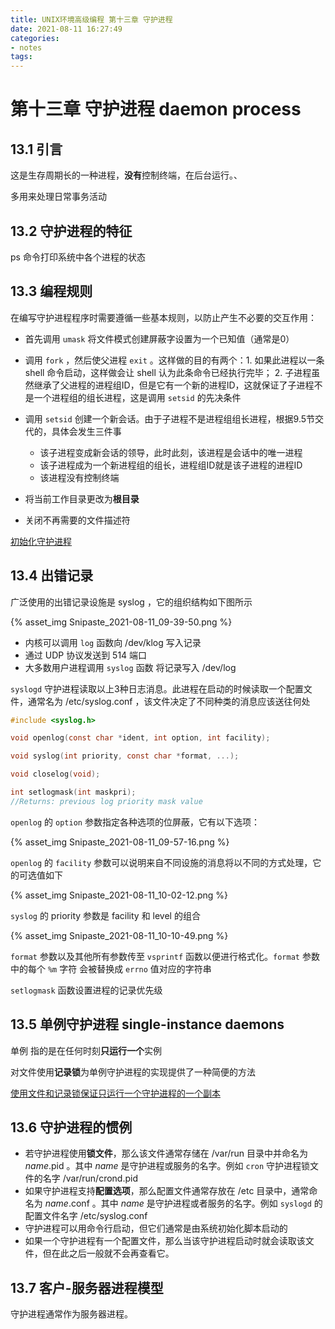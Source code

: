 ```yaml
---
title: UNIX环境高级编程 第十三章 守护进程
date: 2021-08-11 16:27:49
categories:
- notes
tags:
---
```



# 第十三章 守护进程 daemon process

## 13.1 引言

这是生存周期长的一种进程，**没有**控制终端，在后台运行。、

多用来处理日常事务活动

<!-- more -->

## 13.2 守护进程的特征

ps 命令打印系统中各个进程的状态



## 13.3 编程规则

在编写守护进程程序时需要遵循一些基本规则，以防止产生不必要的交互作用：

* 首先调用 `umask` 将文件模式创建屏蔽字设置为一个已知值（通常是0）
* 调用 `fork` ，然后使父进程 `exit` 。这样做的目的有两个：1. 如果此进程以一条 shell 命令启动，这样做会让 shell 认为此条命令已经执行完毕； 2. 子进程虽然继承了父进程的进程组ID，但是它有一个新的进程ID，这就保证了子进程不是一个进程组的组长进程，这是调用 `setsid` 的先决条件
* 调用 `setsid` 创建一个新会话。由于子进程不是进程组组长进程，根据9.5节交代的，具体会发生三件事
  * 该子进程变成新会话的领导，此时此刻，该进程是会话中的唯一进程
  * 该子进程成为一个新进程组的组长，进程组ID就是该子进程的进程ID
  * 该进程没有控制终端

* 将当前工作目录更改为**根目录**
* 关闭不再需要的文件描述符



[初始化守护进程](https://github.com/imzhangjinming/APUE/blob/master/13/daemonize.c)

## 13.4 出错记录

广泛使用的出错记录设施是 syslog ，它的组织结构如下图所示

{% asset_img Snipaste_2021-08-11_09-39-50.png %}

* 内核可以调用 `log` 函数向 /dev/klog 写入记录
* 通过 UDP 协议发送到 514 端口
* 大多数用户进程调用 `syslog` 函数 将记录写入 /dev/log 

`syslogd` 守护进程读取以上3种日志消息。此进程在启动的时候读取一个配置文件，通常名为 /etc/syslog.conf ，该文件决定了不同种类的消息应该送往何处



```C
#include <syslog.h>

void openlog(const char *ident, int option, int facility);

void syslog(int priority, const char *format, ...);

void closelog(void);

int setlogmask(int maskpri);
//Returns: previous log priority mask value
```

`openlog` 的 `option` 参数指定各种选项的位屏蔽，它有以下选项：

{% asset_img Snipaste_2021-08-11_09-57-16.png %}

`openlog` 的 `facility` 参数可以说明来自不同设施的消息将以不同的方式处理，它的可选值如下

{% asset_img Snipaste_2021-08-11_10-02-12.png %}

`syslog` 的 priority 参数是 facility 和 level 的组合

{% asset_img Snipaste_2021-08-11_10-10-49.png %}

`format`  参数以及其他所有参数传至 `vsprintf` 函数以便进行格式化。`format` 参数中的每个 `%m` 字符 会被替换成 `errno` 值对应的字符串



`setlogmask` 函数设置进程的记录优先级



## 13.5 单例守护进程 single-instance daemons

单例 指的是在任何时刻**只运行一个**实例

对文件使用**记录锁**为单例守护进程的实现提供了一种简便的方法



[使用文件和记录锁保证只运行一个守护进程的一个副本](https://github.com/imzhangjinming/APUE/blob/master/13/single_instance_daemon.c)



## 13.6 守护进程的惯例

* 若守护进程使用**锁文件**，那么该文件通常存储在 /var/run 目录中并命名为 *name*.pid  。其中 *name* 是守护进程或服务的名字。例如 `cron` 守护进程锁文件的名字 /var/run/crond.pid
* 如果守护进程支持**配置选项**，那么配置文件通常存放在 /etc 目录中，通常命名为 *name*.conf 。其中 *name* 是守护进程或者服务的名字。例如 `syslogd` 的配置文件名字 /etc/syslog.conf
* 守护进程可以用命令行启动，但它们通常是由系统初始化脚本启动的
* 如果一个守护进程有一个配置文件，那么当该守护进程启动时就会读取该文件，但在此之后一般就不会再查看它。



## 13.7 客户-服务器进程模型

守护进程通常作为服务器进程。

